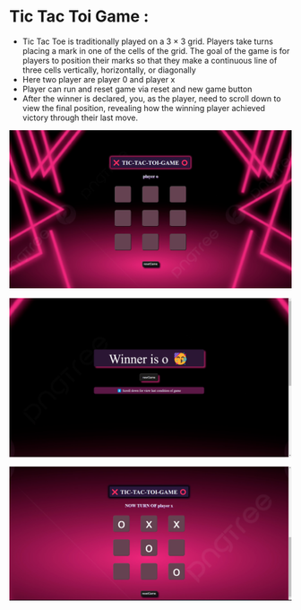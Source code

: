 # Tic Tac Toi Game :
- Tic Tac Toe is traditionally played on a 3 × 3 grid. Players take turns placing a mark in one of the cells of the grid. The goal of the game is for players to position their marks so that they make a continuous line of three cells vertically, horizontally, or diagonally
- Here two player are player 0 and player x
- Player can run and reset game via reset and new game button 
- After the winner is declared, you, as the player, need to scroll down to view the final position, revealing how the winning player achieved victory through their last move.

![image](/Screenshot%201.png)

![image 2](/Screenshot%202.png)

![image 3](/Screenshot%203.png)
